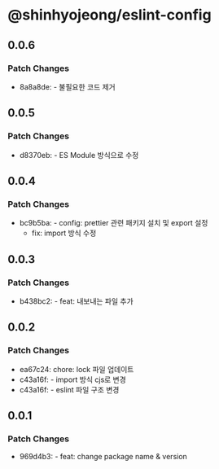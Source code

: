# @shinhyojeong/eslint-config

## 0.0.6

### Patch Changes

- 8a8a8de: - 불필요한 코드 제거

## 0.0.5

### Patch Changes

- d8370eb: - ES Module 방식으로 수정

## 0.0.4

### Patch Changes

- bc9b5ba: - config: prettier 관련 패키지 설치 및 export 설정
  - fix: import 방식 수정

## 0.0.3

### Patch Changes

- b438bc2: - feat: 내보내는 파일 추가

## 0.0.2

### Patch Changes

- ea67c24: chore: lock 파일 업데이트
- c43a16f: - import 방식 cjs로 변경
- c43a16f: - eslint 파일 구조 변경

## 0.0.1

### Patch Changes

- 969d4b3: - feat: change package name & version
